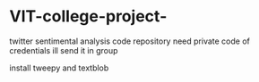 # VIT-college-project-
twitter sentimental analysis code repository
need private code of credentials ill send it in group

install tweepy and textblob


